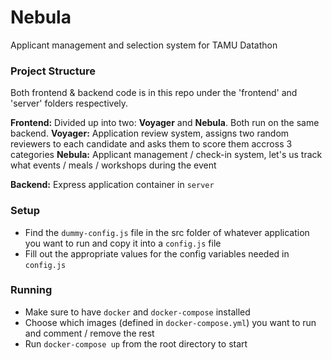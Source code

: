 # Nebula
Applicant management and selection system for TAMU Datathon

### Project Structure

Both frontend & backend code is in this repo under the 'frontend' and 'server' folders respectively.

**Frontend:** Divided up into two: **Voyager** and **Nebula**. Both run on the same backend.
**Voyager:** Application review system, assigns two random reviewers to each candidate and asks them to score them accross 3 categories
**Nebula:** Applicant management / check-in system, let's us track what events / meals / workshops during the event

**Backend:** Express application container in `server`

### Setup
* Find the `dummy-config.js` file in the src folder of whatever application you want to run and copy it into a `config.js` file
* Fill out the appropriate values for the config variables needed in `config.js`

### Running 

* Make sure to have `docker` and `docker-compose` installed
* Choose which images (defined in `docker-compose.yml`) you want to run and comment / remove the rest
* Run `docker-compose up` from the root directory to start
